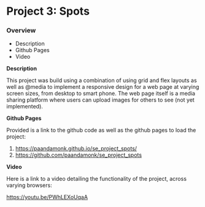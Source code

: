 # Project 3: Spots

### Overview  

* Description
* Github Pages
* Video  
  
**Description**
  
This project was build using a combination of using grid and flex layouts as well as @media to implement a responsive design for a web page at varying screen sizes, from desktop to smart phone. The web page itself is a media sharing platform where users can upload images for others to see (not yet implemented).
  
**Github Pages**  
  
Provided is a link to the github code as well as the github pages to load the project: 

1. https://paandamonk.github.io/se_project_spots/
2. https://github.com/paandamonk/se_project_spots


**Video**  
  
Here is a link to a video detailing the functionality of the project, across varying browsers: 

https://youtu.be/PWhLEXoUqaA